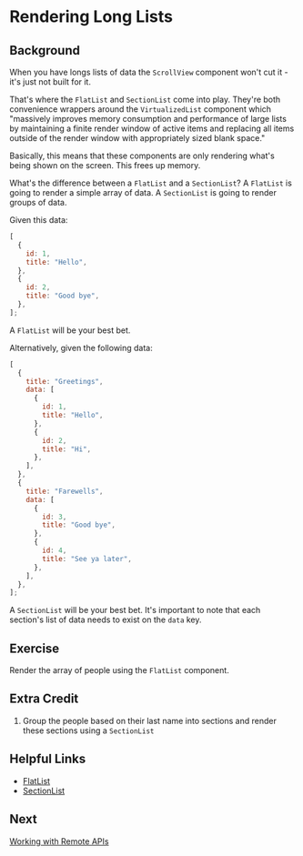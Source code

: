 # Rendering Long Lists

## Background

When you have longs lists of data the `ScrollView` component won't cut it - it's just not built for it.

That's where the `FlatList` and `SectionList` come into play. They're both convenience wrappers around the `VirtualizedList` component which "massively improves memory consumption and performance of large lists by maintaining a finite render window of active items and replacing all items outside of the render window with appropriately sized blank space."

Basically, this means that these components are only rendering what's being shown on the screen. This frees up memory.

What's the difference between a `FlatList` and a `SectionList`? A `FlatList` is going to render a simple array of data. A `SectionList` is going to render groups of data.

Given this data:

```js
[
  {
    id: 1,
    title: "Hello",
  },
  {
    id: 2,
    title: "Good bye",
  },
];
```

A `FlatList` will be your best bet.

Alternatively, given the following data:

```js
[
  {
    title: "Greetings",
    data: [
      {
        id: 1,
        title: "Hello",
      },
      {
        id: 2,
        title: "Hi",
      },
    ],
  },
  {
    title: "Farewells",
    data: [
      {
        id: 3,
        title: "Good bye",
      },
      {
        id: 4,
        title: "See ya later",
      },
    ],
  },
];
```

A `SectionList` will be your best bet. It's important to note that each section's list of data needs to exist on the `data` key.

## Exercise

Render the array of people using the `FlatList` component.

## Extra Credit

1. Group the people based on their last name into sections and render these sections using a `SectionList`

## Helpful Links

- [FlatList](https://reactnative.dev/docs/flatlist#docsNav)
- [SectionList](https://reactnative.dev/docs/sectionlist#docsNav)

## Next

[Working with Remote APIs](./09-working-with-remote-apis.md)